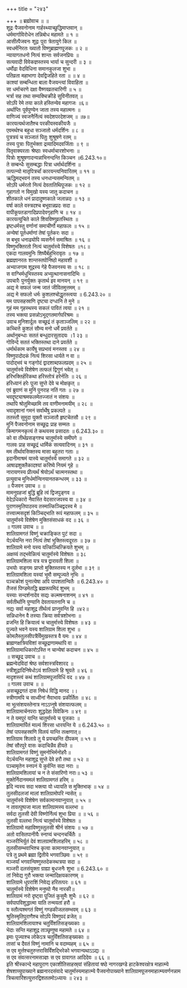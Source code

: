 +++
title = "२४३"

+++
॥ ब्रह्मोवाच ॥ ॥  
शूद्रः पैजवनोनाम गार्हस्थ्याच्छुद्धिमाप्तवान् ॥  
धर्ममार्गाविरोधेन तन्निबोध महामते ॥ १ ॥  
आसीत्पैजवनः शूद्रः पुरा त्रेतायुगे किल ॥  
स्वधर्मनिरतः ख्यातो विष्णुब्राह्मणपूजकः ॥ २ ॥  
न्यायागतधनो नित्यं शान्तः सर्वजनप्रियः ॥  
सत्यवादी विवेकज्ञस्तस्य भार्या च सुन्दरी ॥ ३ ॥  
धर्मोढा वेदविधिना समानकुलजा शुभा ॥  
पतिव्रता महाभागा देवद्विजहिते रता ॥ ॥ ४ ॥  
काश्यां सम्बन्धिता बाला वैजयन्त्यां विवाहिता ॥  
सा धर्माचरणे दक्षा वैष्णवव्रतचारिणी ॥ ५ ॥  
भर्त्रा सह तथा सम्यक्चिक्रीडे सुविनीतवत् ॥  
सोऽपि रेमे तया काले हस्तिन्येव महागजः ॥६॥  
अर्थाप्तिः पूर्वपुण्येन जाता तस्य महात्मनः ॥  
वाणिज्यं स्वजनैर्नित्यं स्वदेशपरदेशजम् ॥ ॥७॥  
कारयत्यर्थजातैश्च परकीयस्वकीयजैः ॥  
एवमर्थश्च बहुधा सञ्जातो धर्मदर्शिनः ॥ ८ ॥  
पुत्रत्रयं च सञ्जातं पितुः शुश्रूषणे रतम् ॥  
तस्य पुत्राः पितुर्भक्ता द्रव्यादिमदवर्जिताः ॥ ९ ॥  
पितृवाक्यरताः श्रेष्ठाः स्वधर्माचारशोभनाः ॥  
पित्रोः शुश्रूषणादन्यन्नाभिनन्दन्ति किञ्चन ॥6.243.१०॥  
ते सम्बन्धैः सुसम्बद्धाः पित्रा धर्मार्थदर्शिना ॥  
तत्पत्न्यो मातृपित्रर्चां कारयन्त्यनिवारितम् ॥ ११ ॥  
ऋद्धिमद्भवनं तस्य धनधान्यसमन्वितम् ॥  
सोऽपि धर्मरतो नित्यं देवतातिथिपूजकः ॥ १२ ॥  
गृहागतो न विमुखो यस्य जातु कदाचन ॥  
शीतकाले धनं प्रादादुष्णकाले जलान्नदः ॥ १३ ॥  
वर्षा काले वस्त्रदश्च बभूवान्नप्रदः सदा ॥  
वापीकूपतडागादिप्रपादेवगृहाणि च ॥ १४ ॥  
कारयत्युचिते काले शिवविष्णुव्रतस्थितः ॥  
इष्टधर्मस्तु वर्णानां समाचीर्णो महाफलः ॥ १५ ॥  
अन्येषां पूर्तधर्माणां तेषां पूर्तकरः सदा ॥  
स बभूव धनाढ्योपि व्यसनैर्न समाश्रितः ॥ १६ ॥  
विष्णुभक्तिरतो नित्यं चातुर्मास्ये विशेषतः ॥१८॥  
एकदा गालवमुनिः शिष्यैर्बहुभिरावृतः ॥ १७ ॥  
ब्रह्मज्ञानरतः शान्तस्तपोनिष्ठो महावशी ॥  
अभ्याजगाम शूद्रस्य गेहे पैजवनस्य सः ॥ १८ ॥  
स वाग्भिर्मधुभिस्तस्य अभ्युत्थानासनादिभिः ॥  
उपचारैः पुनर्युक्तः कृतार्थ इव मानयन् ॥ १९ ॥  
अद्य मे सफलं जन्म जातं जीवितमुत्तमम् ॥  
अद्य मे सफलो धर्मः कुशलश्चोद्धृतस्त्वया ॥ 6.243.२० ॥  
मम पापसहस्राणि दृष्ट्या दग्धानि ते मुने ॥  
गृहं मम गृहस्थस्य सकलं पावितं त्वया ॥ २१ ॥  
तस्य भक्त्या प्रसन्नोऽभूद्गतमार्गपरिश्रमः ॥  
उवाच मुनिशार्दूलः सच्छूद्रं तं कृताञ्जलिम् ॥ २२ ॥  
कच्चित्ते कुशलं सौम्य मनो धर्मे प्रवर्तते ॥  
अर्थानुबन्धाः सततं बन्धुदारसुतादयः ।1 २३ ॥  
गोविन्दे सततं भक्तिस्तथा दाने प्रवर्तते ॥  
धर्मार्थकाम कार्येषु सप्रभावं मनस्तव ॥ २४ ॥  
विष्णुपादोदकं नित्यं शिरसा धार्यते न वा ॥  
पादोद्भवं च गङ्गोदं द्वादशाब्दफलप्रदम् ॥ २५ ॥  
चातुर्मास्ये विशेषेण तत्फलं द्विगुणं भवेत् ॥  
हरिभक्तिर्हरिकथा हरिस्तोत्रं हरेर्नतिः ॥ २६ ॥  
हरिध्यानं हरेः पूजा सुप्ते देवे च मोक्षकृत् ॥  
एवं ब्रुवाणं स मुनिं पुनराह नतिं गतः ॥ २७ ॥  
भवद्दृष्ट्याश्रमफलमेतज्जातं न संशयः ॥  
तथापि श्रोतुमिच्छामि तव वाणीमनामयीम् ॥ २८ ॥  
भवादृशानां गमनं सर्वार्थेषु प्रकल्पते ॥  
ततस्तौ सुमुदा युक्तौ सञ्जातौ हृष्टचेतसौ ॥ २९ ॥  
मुनिं पैजवनोनाम सच्छूद्रः प्राह सम्मतः ॥  
किमागमनकृत्यं ते कथयस्व प्रसादतः ॥ 6.243.३० ॥  
को वा तीर्थप्रसङ्गश्च चातुर्मास्ये समीपगे ॥  
गालवः प्राह सच्छूद्रं धार्मिकं सत्यवादिनम् ॥ ३१ ॥  
मम तीर्थावसिक्तस्य मासा बहुतरा गताः ॥  
इदानीमाश्रमं यास्ये चातुर्मास्ये समागते ॥ ३२ ॥  
आषाढशुक्लैकादश्यां करिष्ये नियमं गृहे ॥  
नारायणस्य प्रीत्यर्थं श्रेयोऽर्थं चात्मनस्तथा ॥  
प्रत्युवाच मुनिर्धर्मान्विनयानतकन्धरम् ॥ ३३ ॥  
॥ पैजवन उवाच ॥ ॥  
मामनुग्रहजां बुद्धिं ब्रूहि त्वं द्विजपुङ्गव ॥  
वेदेऽधिकारो नैवास्ति वेदसारजपस्य वा ॥ ३४ ॥  
पुराणस्मृतिपाठस्य तस्मात्किञ्चिद्वदस्व मे ॥  
तत्त्वात्मसदृशं किञ्चिद्भाति रूपं महाफलम् ॥ ३५ ॥  
चातुर्मास्ये विशेषेण मुक्तिसंसाधकं वद ॥ ३६ ॥  
॥ गालव उवाच ॥ ॥  
शालिग्रामगतं विष्णुं चक्राङ्कित पुटं सदा ॥  
येऽर्चयन्ति नरा नित्यं तेषां भुक्तिस्त्वदूरतः ॥ ३७ ॥  
शालिग्रामे मनो यस्य यत्किञ्चित्क्रियते शुभम् ॥  
अक्षय्यं तद्भवेन्नित्यं चातुर्मास्ये विशेषतः ॥ ३८  
शालिग्रामशिला यत्र यत्र द्वारावती शिला ॥  
उभयोः सङ्गमः प्राप्तो मुक्तिस्तस्य न दुर्लभा ॥ ३९ ॥  
शालिग्रामशिला यस्यां भूमौ सम्पूज्यते नृभिः ॥  
पञ्चक्रोशं पुनात्येषा अपि पापशतान्वितैः ॥ 6.243.४० ॥  
तैजसं पिण्डमेतद्धि ब्रह्मरूपमिदं शुभम् ॥  
यस्याः सन्दर्शनादेव सद्यः कल्मषनाशनम् ॥ ४१ ॥  
सर्वतीर्थानि पुण्यानि देवतायतनानि च ॥  
नद्यः सर्वा महाशूद्र तीर्थत्वं प्राप्नुवन्ति हि ॥४२॥  
सन्निधानेन वै तस्याः क्रिया सर्वत्रशोभनाः ॥  
व्रजन्ति हि क्रियात्वं च चातुर्मास्ये विशेषतः ॥ ४३ ॥  
पूज्यते भवने यस्य शालिग्राम शिला शुभा ॥  
कोमलैस्तुलसीपत्रैर्विमुखस्तत्र वै यमः ॥ ४४ ॥  
ब्राह्मणक्षत्रियविशां सच्छूद्राणामथापि वा ॥  
शालिग्रामाधिकारोऽस्ति न चान्येषां कदाचन ॥ ४५ ॥  
॥ सच्छूद्र उवाच ॥ ॥  
ब्रह्मन्वेदविदां श्रेष्ठ सर्वशास्त्रविशारद ॥  
स्त्रीशूद्रादिनिषेधोऽयं शालिग्रामे हि श्रूयते ॥ ४६ ॥  
मादृशस्त्वं कथं शालिग्रामपूजाविधिं वद ॥ ४७ ॥  
॥ गालव उवाच ॥ ॥  
असच्छूद्रगतं दास निषेधं विद्धि मानद ।।  
स्त्रीणामपि च साध्वीनां नैवाभावः प्रकीर्तितः ॥ ४८ ॥  
मा भूत्संशयस्तेनात्र नाऽऽप्नुषे संशयात्फलम् ॥  
शालिग्रामार्चनपराः शुद्धदेहा विवेकिनः ॥ ४९ ॥  
न ते यमपुरं यान्ति चातुर्मास्ये च पूजकाः ॥  
शालिग्रामार्पितं माल्यं शिरसा धारयन्ति ये ॥ 6.243.५० ॥  
तेषां पापसहस्राणि विलयं यान्ति तत्क्षणात्॥  
शालिग्राम शिलाग्रे तु ये प्रयच्छन्ति दीपकम् ॥ ५१ ॥  
तेषां सौरपुरे वासः कदाचिन्नैव हीयते ॥  
शालिग्रामगतं विष्णुं सुमनोभिर्मनोहरैः॥  
येऽर्चयन्ति महाशूद्र सुप्ते देवे हरौ तथा ॥ ५२ ॥  
पञ्चामृतेन स्नपनं ये कुर्वन्ति सदा नराः ॥  
शालिग्रामशिलायां च न ते संसारिणो नराः॥ ५३ ॥  
मुक्तेर्निदानममलं शालिग्रामगतं हरिम् ॥  
हृदि न्यस्य सदा भक्त्या यो ध्यायति स मुक्तिभाक् ॥ ५४ ॥  
तुलसीदलजां मालां शालिग्रामोपरि न्यसेत् ॥  
चातुर्मास्ये विशेषेण सर्वकामानवाप्नुयात् ॥ ५५ ॥  
न तावत्पुष्पजा माला शालिग्रामस्य वल्लभा ॥  
सर्वदा तुलसी देवी विष्णोर्नित्यं शुभा प्रिया ॥ ॥ ५६ ॥  
तुलसी वल्लभा नित्यं चातुर्मास्ये विशेषतः ॥  
शालिग्रामो महाविष्णुस्तुलसी श्रीर्न संशयः ॥ ५७ ॥  
अतो वासितपानीयैः स्नाप्यं चन्दनचर्चितैः ॥  
मञ्जरीभिर्युतं देवं शालग्रामशिलाहरिम् ॥ ५८ ॥  
तुलसीसम्भवाभिश्च कृत्वा कामानवाप्नुयात् ॥  
पत्रे तु प्रथमे ब्रह्मा द्वितीये भगवाञ्छिवः ॥ ५९ ॥  
मञ्जर्यां भगवान्विष्णुस्तदेकस्थत्रया सदा ॥  
मञ्जरी दलसंयुक्ता ग्राह्या बुधजनैः शुभा ॥ 6.243.६० ॥  
तां निवेद्य गुरौ भक्त्या जन्मादिक्षयकारणम् ॥  
शालिग्रामे धूपराशिं निवेद्य हरितत्परः ॥ ६१ ॥  
चातुर्मास्ये विशेषेण मनुष्यो नैव नारकी॥  
शालिग्रामं नरो दृष्ट्वा पूजितं कुसुमैः शुभैः ॥ ६२ ॥  
सर्वपापविशुद्धात्मा याति तन्मयतां हरौ ॥  
य स्तौत्यश्मगतं विष्णुं गण्डकीजलसम्भवम् ॥ ६३ ॥  
श्रुतिस्मृतिपुराणैश्च सोऽपि विष्णुपदं व्रजेत् ॥  
शालिग्रामशिलायाश्च चतुर्विंशतिसङ्ख्यकाः ॥  
भेदाः सन्ति महाशूद्र ताञ्छृणुष्व महामते ॥ ६४ ॥  
इमाः पूज्याश्च लोकेऽत्र चतुर्विंशतिसङ्ख्यकाः ॥  
तासां च दैवतं विष्णुं नामानि च वदाम्यहम् ॥ ६५ ॥  
स एव मूर्त्तश्चतुरुत्तरासिर्विंशद्भिरेको भगवान्यथाऽऽद्यः ॥  
स एव संवत्सरनामसञ्ज्ञः स एव ग्रावागत आदिदेवः ॥ ६६ ॥  
इति श्रीस्कान्दे महापुराण एकाशीतिसाहस्र्यां संहितायां षष्ठे नागरखण्डे हाटकेश्वरक्षेत्र माहात्म्ये शेषशाय्युपाख्याने ब्रह्मनारदसंवादे चातुर्मास्यमाहात्म्ये पैजवनोपाख्याने शालिग्रामपूजनमाहात्म्यवर्णनन्नाम त्रिचत्वारिंशत्युत्तरद्विशततमोऽध्यायः ॥ २४३ ॥